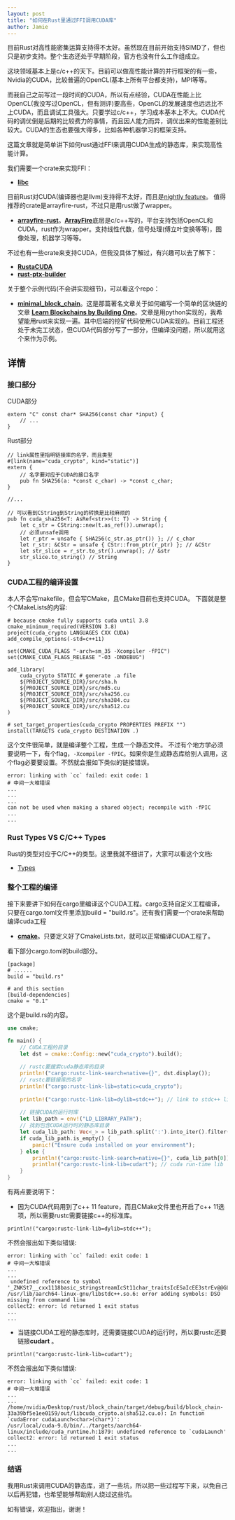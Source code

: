 ```yaml
---
layout: post
title: "如何在Rust里通过FFI调用CUDA库"
author: Jamie
---
```


目前Rust对高性能密集运算支持得不太好。虽然现在目前开始支持SIMD了，但也只是初步支持。整个生态还处于早期阶段，官方也没有什么工作组成立。

这块领域基本上是c/c++的天下。目前可以做高性能计算的并行框架的有一些，Nvidia的CUDA，比较普遍的OpenCL(基本上所有平台都支持)，MPI等等。

而我自己之前写过一段时间的CUDA，所以有点经验，CUDA在性能上比OpenCL(我没写过OpenCL，但有测评)要高些，OpenCL的发展速度也远远比不上CUDA，而且调试工具强大。只要学过c/c++，学习成本基本上不大。CUDA代码的调优倒是后期的比较费力的事情，而且因人能力而异，调优出来的性能差别比较大。CUDA的生态也要强大得多，比如各种机器学习的框架支持。

这篇文章就是简单讲下如何rust通过FFI来调用CUDA生成的静态库，来实现高性能计算。

我们需要一个crate来实现FFI：
- [**libc**](https://docs.rs/libc/0.2.48/libc/)

目前Rust对CUDA(编译器也是llvm)支持得不太好，而且是[nightly feature](https://doc.rust-lang.org/unstable-book/language-features/abi-ptx.html)。
值得推荐的crate是arrayfire-rust，不过只是用rust做了wrapper。
- [**arrayfire-rust**](https://github.com/arrayfire/arrayfire-rust)。[**ArrayFire**](https://arrayfire.com/)底层是c/c++写的，平台支持包括OpenCL和CUDA，rust作为wrapper。支持线性代数，信号处理(傅立叶变换等等)，图像处理，机器学习等等。

不过也有一些crate来支持CUDA，但我没具体了解过，有兴趣可以去了解下：
- [**RustaCUDA**](https://github.com/bheisler/RustaCUDA)
- [**rust-ptx-builder**](https://github.com/denzp/rust-ptx-builder)

关于整个示例代码(不会讲实现细节)，可以看这个repo：
- [**minimal_block_chain**](https://github.com/Dengjianping/minimal_block_chain)。这是那篇著名文章关于如何编写一个简单的区块链的文章 [**Learn Blockchains by Building One**](https://hackernoon.com/learn-blockchains-by-building-one-117428612f46?gi=8e1bb887685f)。文章是用python实现的，我希望能用rust来实现一遍。其中后端的挖矿代码使用CUDA实现的。目前工程还处于未完工状态，但CUDA代码部分写了一部分，但编译没问题，所以就用这个来作为示例。

## 详情

### 接口部分
CUDA部分

```
extern "C" const char* SHA256(const char *input) {
    // ...
}
```

Rust部分
```
// link属性里指明链接库的名字，而且类型
#[link(name="cuda_crypto", kind="static")]
extern {
    // 名字要对应于CUDA的接口名字
    pub fn SHA256(a: *const c_char) -> *const c_char;
}

//...

// 可以看到CString到String的转换是比较麻烦的
pub fn cuda_sha256<T: AsRef<str>>(t: T) -> String {
    let c_str = CString::new(t.as_ref()).unwrap();
    // 必须unsafe调用
    let r_ptr = unsafe { SHA256(c_str.as_ptr()) }; // c_char
    let r_str: &CStr = unsafe { CStr::from_ptr(r_ptr) }; // &CStr
    let str_slice = r_str.to_str().unwrap(); // &str
    str_slice.to_string() // String
}

```

### CUDA工程的编译设置
本人不会写makefile，但会写CMake，且CMake目前也支持CUDA。
下面就是整个CMakeLists的内容:
```
# because cmake fully supports cuda until 3.8
cmake_minimum_required(VERSION 3.8)
project(cuda_crypto LANGUAGES CXX CUDA)
add_compile_options(-std=c++11)

set(CMAKE_CUDA_FLAGS "-arch=sm_35 -Xcompiler -fPIC")
set(CMAKE_CUDA_FLAGS_RELEASE "-O3 -DNDEBUG")

add_library(
    cuda_crypto STATIC # generate .a file
    ${PROJECT_SOURCE_DIR}/src/sha.h
    ${PROJECT_SOURCE_DIR}/src/md5.cu
    ${PROJECT_SOURCE_DIR}/src/sha256.cu
    ${PROJECT_SOURCE_DIR}/src/sha384.cu
    ${PROJECT_SOURCE_DIR}/src/sha512.cu
)

# set_target_properties(cuda_crypto PROPERTIES PREFIX "")
install(TARGETS cuda_crypto DESTINATION .)
```
这个文件很简单，就是编译整个工程，生成一个静态文件。
不过有个地方学必须要说明一下，有个flag，```-Xcompiler -fPIC```。如果你是生成静态库给别人调用，这个flag必要要设置。不然就会报如下类似的链接错误。

```
error: linking with `cc` failed: exit code: 1
# 中间一大堆错误
...
...
...
can not be used when making a shared object; recompile with -fPIC
...
...
```

### Rust Types VS C/C++ Types
Rust的类型对应于C/C++的类型。这里我就不细讲了，大家可以看这个文档:
- [Types](https://docs.rs/libc/0.2.49/libc/#types)

### 整个工程的编译

接下来要讲下如何在cargo里编译这个CUDA工程。cargo支持自定义工程编译，只要在cargo.toml文件里添加build = "build.rs"。还有我们需要一个crate来帮助编译cuda工程
- [**cmake**](https://crates.io/crates/cmake)。只要定义好了CmakeLists.txt，就可以正常编译CUDA工程了。

看下部分cargo.toml的build部分。

```
[package]
# ......
build = "build.rs" 

# and this section
[build-dependencies] 
cmake = "0.1"
```

这个是build.rs的内容。

```rust
use cmake;

fn main() {
    // CUDA工程的目录
    let dst = cmake::Config::new("cuda_crypto").build();
    
    // rustc要搜索cuda静态库的目录
    println!("cargo:rustc-link-search=native={}", dst.display());
    // rustc要链接库的名字
    println!("cargo:rustc-link-lib=static=cuda_crypto");
    
    println!("cargo:rustc-link-lib=dylib=stdc++"); // link to stdc++ lib
    
    // 链接CUDA的运行时库
    let lib_path = env!("LD_LIBRARY_PATH");
    // 找到包含CUDA运行时的静态库目录
    let cuda_lib_path: Vec<_> = lib_path.split(':').into_iter().filter(|path| path.contains("cuda")).collect();
    if cuda_lib_path.is_empty() {
        panic!("Ensure cuda installed on your environment");
    } else {
        println!("cargo:rustc-link-search=native={}", cuda_lib_path[0]);
        println!("cargo:rustc-link-lib=cudart"); // cuda run-time lib
    }
}
```

有两点要说明下：
- 因为CUDA代码用到了c++ 11 feature，而且CMake文件里也开启了c++ 11选项，所以需要rustc需要链接c++的标准库。

```
println!("cargo:rustc-link-lib=dylib=stdc++");
```

不然会报出如下类似错误:

```
error: linking with `cc` failed: exit code: 1
# 中间一大堆错误
...
...
 undefined reference to symbol '_ZNKSt7__cxx1118basic_stringstreamIcSt11char_traitsIcESaIcEE3strEv@@GLIBCXX_3.4.21'
/usr/lib/aarch64-linux-gnu/libstdc++.so.6: error adding symbols: DSO missing from command line
collect2: error: ld returned 1 exit status
...
...
```

- 当链接CUDA工程的静态库时，还需要链接CUDA的运行时，所以要rustc还要链接**cudart** 。
```
println!("cargo:rustc-link-lib=cudart");
```

不然会报出如下类似错误:

```
error: linking with `cc` failed: exit code: 1
# 中间一大堆错误
...
...
/home/nvidia/Desktop/rust/block_chain/target/debug/build/block_chain-33a39bf5e1ee0159/out/libcuda_crypto.a(sha512.cu.o): In function `cudaError cudaLaunch<char>(char*)':
/usr/local/cuda-9.0/bin/../targets/aarch64-linux/include/cuda_runtime.h:1879: undefined reference to `cudaLaunch'
collect2: error: ld returned 1 exit status
...
...
```

### 结语
我用Rust来调用CUDA的静态库，进了一些坑，所以把一些过程写下来，以免自己以后再犯错，也希望能够帮助别人绕过这些坑。

如有错误，欢迎指出，谢谢！